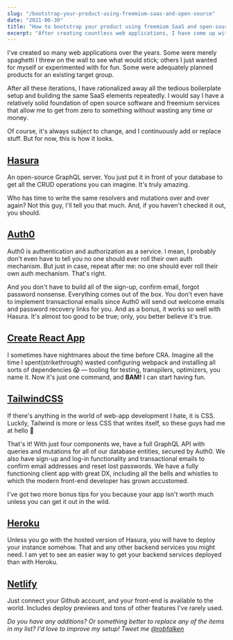 ```yaml
---
slug: "/bootstrap-your-product-using-freemium-saas-and-open-source"
date: "2021-06-30"
title: "How to bootstrap your product using freemium SaaS and open-source software"
excerpt: "After creating countless web applications, I have come up with a set of freemium SaaS and open-source software that allow me to bootstrap a new app in no time and with basically no money."
---
```


I've created so many web applications over the years. Some were merely spaghetti I threw on the wall to see what would stick; others I just wanted for myself or experimented with for fun. Some were adequately planned products for an existing target group.

After all these iterations, I have rationalized away all the tedious boilerplate setup and building the same SaaS elements repeatedly. I would say I have a relatively solid foundation of open source software and freemium services that allow me to get from zero to something without wasting any time or money.

Of course, it's always subject to change, and I continuously add or replace stuff. But for now, this is how it looks.

## [Hasura](https://hasura.io)
An open-source GraphQL server. You just put it in front of your database to get all the CRUD operations you can imagine. It's truly amazing.

Who has time to write the same resolvers and mutations over and over again? Not this guy, I'll tell you that much. And, if you haven't checked it out, you should.

## [Auth0](https://auth0.com)
Auth0 is authentication and authorization as a service. I mean, I probably don't even have to tell you no one should ever roll their own auth mechanism. But just in case, repeat after me: no one should ever roll their own auth mechanism. That's right.

And you don't have to build all of the sign-up, confirm email, forgot password nonsense. Everything comes out of the box. You don't even have to implement transactional emails since Auth0 will send out welcome emails and password recovery links for you. And as a bonus, it works so well with Hasura. It's almost too good to be true; only, you better believe it's true.

## [Create React App](https://create-react-app.dev)
I sometimes have nightmares about the time before CRA. Imagine all the time I spent(strikethrough) wasted configuring webpack and installing all sorts of dependencies 😱 — tooling for testing, transpilers, optimizers, you name it. Now it's just one command, and **BAM!** I can start having fun.

## [TailwindCSS](https://tailwindcss.com)
If there's anything in the world of web-app development I hate, it is CSS. Luckily, Tailwind is more or less CSS that writes itself, so these guys had me at hello 💃

That's it! With just four components we, have a full GraphQL API with queries and mutations for all of our database entities, secured by Auth0. We also have sign-up and log-in functionality and transactional emails to confirm email addresses and reset lost passwords. We have a fully functioning client app with great DX, including all the bells and whistles to which the modern front-end developer has grown accustomed.

I've got two more bonus tips for you because your app isn't worth much unless you can get it out in the wild.

## [Heroku](https://www.heroku.com)
Unless you go with the hosted version of Hasura, you will have to deploy your instance somehow. That and any other backend services you might need. I am yet to see an easier way to get your backend services deployed than with Heroku.

## [Netlify](https://www.netlify.com)
Just connect your Github account, and your front-end is available to the world. Includes deploy previews and tons of other features I've rarely used.

_Do you have any additions? Or something better to replace any of the items in my list? I'd love to improve my setup! Tweet me [@robfalken](https://twitter.com/robfalken)_
